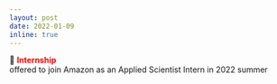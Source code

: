 ```yaml
---
layout: post
date: 2022-01-09
inline: true
---
```

:tada: **<span style="color:red">Internship</span>** <br/>
offered to join Amazon as an Applied Scientist Intern in 2022 summer
